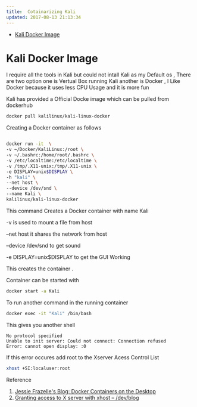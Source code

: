 ```yaml
---
title:  Cotainarizing Kali
updated: 2017-08-13 21:13:34
---
```



- [Kali Docker Image](#org23276a7)


<a id="org23276a7"></a>

# Kali Docker Image

I require all the tools in Kali but could not intall Kali as my Default os , There are two option one is Vertual Box running Kali another is Docker , I Like Docker because it uses less CPU Usage and it is more fun

Kali has provided a Official Docke image which can be pulled from dockerhub

```sh
docker pull kalilinux/kali-linux-docker
```

Creating a Docker container as follows

```sh

docker run -it  \
-v ~/Docker/KaliLinux:/root \
-v ~/.bashrc:/home/root/.bashrc \
-v /etc/localtime:/etc/localtime \
-v /tmp/.X11-unix:/tmp/.X11-unix \
-e DISPLAY=unix$DISPLAY \
-h "kali" \
--net host \
--device /dev/snd \
--name Kali \
kalilinux/kali-linux-docker

```

This command Creates a Docker container with name Kali

-v is used to mount a file from host

&#x2013;net host it shares the network from host

&#x2013;device /dev/snd to get sound

-e DISPLAY=unix$DISPLAY to get the GUI Working

This creates the container .

Container can be started with

```sh
docker start -a Kali
```

To run another command in the running container

```sh
docker exec -it "Kali" /bin/bash
```

This gives you another shell

    No protocol specified
    Unable to init server: Could not connect: Connection refused
    Error: cannot open display: :0

If this error occures add root to the Xserver Acess Control List

```sh
xhost +SI:localuser:root
```

Reference

1.  [Jessie Frazelle's Blog: Docker Containers on the Desktop](https://blog.jessfraz.com/post/docker-containers-on-the-desktop/)
2.  [Granting access to X server with xhost – /dev/blog](http://possiblelossofprecision.net/?p=896)
